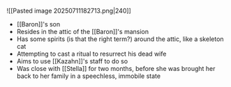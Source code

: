 ![[Pasted image 20250711182713.png|240]]
- [[Baron]]'s son
- Resides in the attic of the [[Baron]]'s mansion
- Has some spirits (is that the right term?) around the attic, like a skeleton cat
- Attempting to cast a ritual to resurrect his dead wife
- Aims to use [[Kazahn]]'s staff to do so
- Was close with [[Stella]] for two months, before she was brought her back to her family in a speechless, immobile state